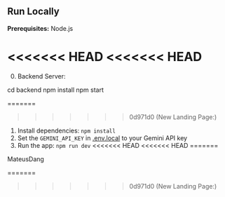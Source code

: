 
## Run Locally

**Prerequisites:**  Node.js

<<<<<<< HEAD
<<<<<<< HEAD
=======
0. Backend Server:

cd backend
npm install
npm start

=======
>>>>>>> 0d971d0 (New Landing Page:)

1. Install dependencies:
   `npm install`
2. Set the `GEMINI_API_KEY` in [.env.local](.env.local) to your Gemini API key
3. Run the app:
   `npm run dev`
<<<<<<< HEAD
<<<<<<< HEAD
=======

MateusDang

=======
>>>>>>> 0d971d0 (New Landing Page:)
